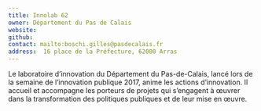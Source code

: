 ```yaml
---
title: Innolab 62
owner: Département du Pas de Calais
website:
github:
contact: mailto:boschi.gilles@pasdecalais.fr
address:  16 place de la Préfecture, 62000 Arras
---
```


Le laboratoire d’innovation du Département du Pas-de-Calais, lancé lors de la semaine de l’innovation publique 2017, anime les actions d’innovation. Il accueil et accompagne les porteurs de projets qui s’engagent à œuvrer dans la transformation des politiques publiques et de leur mise en œuvre.
